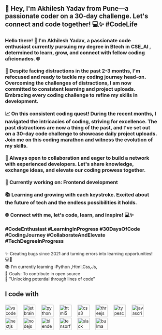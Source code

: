 <h1 align="left"></h1>

###

<h2 align="left">👋 Hey, I'm Akhilesh Yadav from Pune—a passionate coder on a 30-day challenge. Let's connect and code together! 💻✨ #CodeLife</h2>

###

<h3 align="left">Hello there! 👋 I'm Akhilesh Yadav, a passionate code enthusiast currently pursuing my degree in Btech in CSE_AI , determined to learn, grow, and connect with fellow coding aficionados. 🌐<br><br>🔧 Despite facing distractions in the past 2-3 months, I'm refocused and ready to tackle my coding journey head-on. Overcoming the challenges of distractions, I am now committed to consistent learning and project uploads. Embracing every coding challenge to refine my skills in development.<br><br>📈 On this consistent coding quest! During the recent months, I navigated the intricacies of coding, striving for excellence. The past distractions are now a thing of the past, and I've set out on a 30-day code challenge to showcase daily project uploads. Join me on this coding marathon and witness the evolution of my skills.<br><br>🌟 Always open to collaboration and eager to build a network with experienced developers. Let's share knowledge, exchange ideas, and elevate our coding prowess together.<br><br>🚧 Currently working on: Frontend development<br><br>📚 Learning and growing with each keystroke. Excited about the future of tech and the endless possibilities it holds.<br><br>🌐 Connect with me, let's code, learn, and inspire! 💻✨<br><br>#CodeEnthusiast #LearningInProgress #30DaysOfCode #CodingJourney #CollaborateAndElevate #TechDegreeInProgress</h3>

###

<p align="left">✨ Creating bugs since 2021 and turning errors into learning opportunities! 💻🐞<br>📚 I'm currently learning :Python ,Html,Css,Js,<br>🎯 Goals: To contribute in open source<br>🎲 "Unlocking potential through lines of code"</p>

###

<h2 align="left">I code with</h2>

###

<div align="left">
  <img src="https://cdn.jsdelivr.net/gh/devicons/devicon/icons/vscode/vscode-original.svg" height="40" alt="vscode logo"  />
  <img width="12" />
  <img src="https://cdn.jsdelivr.net/gh/devicons/devicon/icons/jetbrains/jetbrains-original.svg" height="40" alt="jetbrains logo"  />
  <img width="12" />
  <img src="https://cdn.jsdelivr.net/gh/devicons/devicon/icons/python/python-original.svg" height="40" alt="python logo"  />
  <img width="12" />
  <img src="https://cdn.jsdelivr.net/gh/devicons/devicon/icons/html5/html5-original.svg" height="40" alt="html5 logo"  />
  <img width="12" />
  <img src="https://cdn.jsdelivr.net/gh/devicons/devicon/icons/css3/css3-original.svg" height="40" alt="css3 logo"  />
  <img width="12" />
  <img src="https://cdn.jsdelivr.net/gh/devicons/devicon/icons/threejs/threejs-original.svg" height="40" alt="threejs logo"  />
  <img width="12" />
  <img src="https://cdn.jsdelivr.net/gh/devicons/devicon/icons/typescript/typescript-original.svg" height="40" alt="typescript logo"  />
  <img width="12" />
  <img src="https://cdn.jsdelivr.net/gh/devicons/devicon/icons/javascript/javascript-original.svg" height="40" alt="javascript logo"  />
  <img width="12" />
  <img src="https://cdn.jsdelivr.net/gh/devicons/devicon/icons/nextjs/nextjs-original.svg" height="40" alt="nextjs logo"  />
  <img width="12" />
  <img src="https://cdn.jsdelivr.net/gh/devicons/devicon/icons/nodejs/nodejs-original.svg" height="40" alt="nodejs logo"  />
  <img width="12" />
  <img src="https://cdn.jsdelivr.net/gh/devicons/devicon/icons/blender/blender-original.svg" height="40" alt="blender logo"  />
  <img width="12" />
  <img src="https://cdn.jsdelivr.net/gh/devicons/devicon/icons/tensorflow/tensorflow-original.svg" height="40" alt="tensorflow logo"  />
  <img width="12" />
  <img src="https://cdn.jsdelivr.net/gh/devicons/devicon/icons/slack/slack-original.svg" height="40" alt="slack logo"  />
  <img width="12" />
  <img src="https://cdn.jsdelivr.net/gh/devicons/devicon/icons/bulma/bulma-plain.svg" height="40" alt="bulma logo"  />
</div>

###
